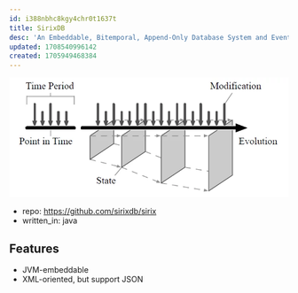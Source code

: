 ```yaml
---
id: i388nbhc8kgy4chr0t1637t
title: SirixDB
desc: 'An Embeddable, Bitemporal, Append-Only Database System and Event Store'
updated: 1708540996142
created: 1705949468384
---
```


![](/assets/images/2024-01-22-16-09-16.png)

- repo: https://github.com/sirixdb/sirix
- written_in: java



## Features

- JVM-embeddable
- XML-oriented, but support JSON